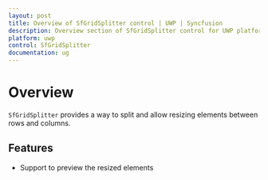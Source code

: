 ```yaml
---
layout: post
title: Overview of SfGridSplitter control | UWP | Syncfusion
description: Overview section of SfGridSplitter control for UWP platform provides details about its essential features
platform: uwp
control: SfGridSplitter
documentation: ug
---
```


# Overview

`SfGridSplitter` provides a way to split and allow resizing elements between rows and columns.

## Features

* Support to preview the resized elements




